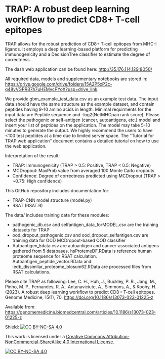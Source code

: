 # TRAP: A robust deep learning workflow to predict CD8+ T-cell epitopes

TRAP allows for the robust prediction of CD8+ T-cell epitopes from MHC-I ligands. It employs a deep learning-based platform for predicting immunogenicity and a DecisionTree classifier to estimate the degree of correctness.

The dash web application can be found here: http://35.176.114.129:8050/ 

All required data, models and supplementary notebooks are stored in: https://drive.google.com/drive/folders/15A2P5xP2c-q48vVGPRB7h7uHEMycPYoX?usp=drive_link 

We provide gbm_example_test_data.csv as an example test data. The input data should have the same structure as the example dataset, and contain peptides having 9-10 amino acids in length. Minimal requirments for the input data are Peptide sequence and -log2(NetMHCpan rank score). Please select the pathogenic or self-antigen (cancer, autoantigens, etc.) model and insert your list of peptides on the application. The model may take 5-10 minutes to generate the output. We highly recommend the users to have <100 test peptides at a time due to limited server space. The "Tutorial for TRAP web application" document contains a detailed tutorial on how to use the web application.

Interpretation of the result: 
* TRAP: Immunogenicity (TRAP > 0.5: Positive, TRAP < 0.5: Negative)
* MCDropout: MaxProb value from averaged 100 Monte Carlo dropouts 
* Confidence: Degree of correctness predicted using MCDropout (TRAP > ~0.75: High confidence) 

This GitHub repository includes documentation for:
* TRAP-CNN model structure (model.py) 
* RSAT (RSAT.R) 

The data/ includes training data for these modules:
* pathogenic_db.csv and selfantigen_data_forMODEL.csv are the training datasets for TRAP 
* ood_dropout_pathogenic.csv and ood_dropout_selfantigen.csv are training data for OOD MCDropout-based OOD classifier
* Autoantigen_5data.csv are autoantigen and cancer-associated antigens gathered from 5 databases. hsProtemeDF.RData is reference human proteome sequence for RSAT calculation. Autoantigen_peptide_vector.RData and iedb_dissimilar_proteome_blosum62.RData are processed files from RSAT calculations. 

Please cite TRAP as following: Lee, C. H., Huh, J., Buckley, P. R., Jang, M., Pinho, M. P., Fernandes, R. A., Antanaviciute, A., Simmons, A., & Koohy, H. (2023). A robust deep learning workflow to predict CD8 + T-cell epitopes. Genome Medicine, 15(1), 70. https://doi.org/10.1186/s13073-023-01225-z

Available from: https://genomemedicine.biomedcentral.com/articles/10.1186/s13073-023-01225-z



Shield: [![CC BY-NC-SA 4.0][cc-by-nc-sa-shield]][cc-by-nc-sa]

This work is licensed under a
[Creative Commons Attribution-NonCommercial-ShareAlike 4.0 International License][cc-by-nc-sa].

[![CC BY-NC-SA 4.0][cc-by-nc-sa-image]][cc-by-nc-sa]

[cc-by-nc-sa]: http://creativecommons.org/licenses/by-nc-sa/4.0/
[cc-by-nc-sa-image]: https://licensebuttons.net/l/by-nc-sa/4.0/88x31.png
[cc-by-nc-sa-shield]: https://img.shields.io/badge/License-CC%20BY--NC--SA%204.0-lightgrey.svg
